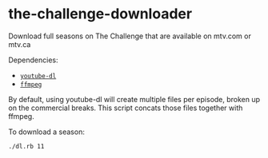 # the-challenge-downloader
Download full seasons on The Challenge that are available on mtv.com or mtv.ca

Dependencies:
- [`youtube-dl`](https://github.com/rg3/youtube-dl)
- [`ffmpeg`](https://github.com/FFmpeg/FFmpeg)

By default, using youtube-dl will create multiple files per episode, broken up on the commercial breaks.  This script concats those files together with ffmpeg.

To download a season:
``` bash
./dl.rb 11
```
